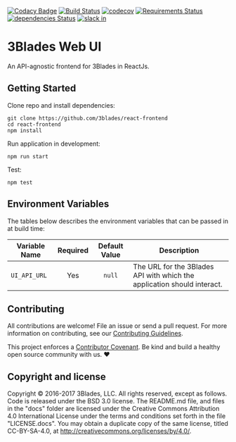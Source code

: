 [![Codacy Badge](https://api.codacy.com/project/badge/Grade/ef85611c4ca4417fb61e4850f1ea57ee)](https://www.codacy.com/app/3Blades/react-frontend?utm_source=github.com&utm_medium=referral&utm_content=3Blades/react-frontend&utm_campaign=badger)
[![Build Status](https://travis-ci.org/3Blades/react-frontend.svg?branch=master)](https://travis-ci.org/3Blades/react-frontend)
[![codecov](https://codecov.io/gh/3Blades/react-frontend/branch/master/graph/badge.svg)](https://codecov.io/gh/3Blades/react-frontend)
[![Requirements Status](https://requires.io/github/3Blades/react-frontend/requirements.svg?branch=master)](https://requires.io/github/3Blades/react-frontend/requirements/?branch=master)
[![dependencies Status](https://david-dm.org/3blades/react-frontend/status.svg)](https://david-dm.org/3blades/react-frontend)
[![slack in](https://slack.3blades.io/badge.svg)](https://slack.3blades.io)

# 3Blades Web UI

An API-agnostic frontend for 3Blades in ReactJs.

## Getting Started

Clone repo and install dependencies:

```
git clone https://github.com/3blades/react-frontend
cd react-frontend
npm install
```

Run application in development:

```
npm run start
```

Test:

```
npm test
```

## Environment Variables

The tables below describes the environment variables that can be passed in at build time:

| Variable Name | Required | Default Value | Description |
| ------------- | :------: | :-----------: | ----------- |
| `UI_API_URL` | Yes | `null` | The URL for the 3Blades API with which the application should interact. |

## Contributing

All contributions are welcome! File an issue or send a pull request. For more information on contributing, see our [Contributing Guidelines](./CONTRIBUTING.md).

This project enforces a [Contributor Covenant](./CODE_OF_CONDUCT.md). Be kind and build a healthy open source community with us. :heart:

## Copyright and license

Copyright © 2016-2017 3Blades, LLC. All rights reserved, except as follows. Code
is released under the BSD 3.0 license. The README.md file, and files in the
"docs" folder are licensed under the Creative Commons Attribution 4.0
International License under the terms and conditions set forth in the file
"LICENSE.docs". You may obtain a duplicate copy of the same license, titled
CC-BY-SA-4.0, at http://creativecommons.org/licenses/by/4.0/.

